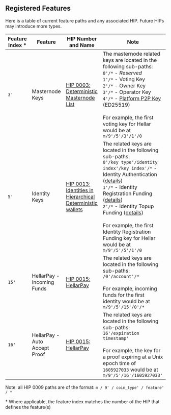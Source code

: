 ## Registered Features

Here is a table of current feature paths and any associated HIP. Future HIPs may introduce more types.


| Feature Index * | Feature | HIP Number and Name | Note |
| ------------------ | ------------ | ------------------- | ---- |
| `3'` | Masternode Keys | [HIP 0003: Deterministic Masternode List](https://github.com/hellarcore/hips/blob/master/hip-0003.md) | The masternode related keys are located in the following sub-paths:  <br>`0'/*` - _Reserved_<br>`1'/*` - Voting Key<br>`2'/*` - Owner Key<br>`3'/*` - Operator Key<br>`4'/*` - [Platform P2P Key](../hip-0028.md#calculating-the-platform-node-id) (ED25519)<br><br>For example, the first voting key for Hellar would be at `m/9'/5'/3'/1'/0` |
| `5'` | Identity Keys | [HIP 0013: Identities in Hierarchical Deterministic wallets](../hip-0013.md) | The related keys are located in the following sub-paths: <br>`0'/key type'/identity index'/key index'/*` - Identity Authentication ([details](../hip-0013.md#identity-authentication-keys))<br>`1'/*` - Identity Registration Funding ([details](../hip-0013.md#identity-registration-funding-keys))<br>`2'/*` - Identity Topup Funding ([details](../hip-0013.md#identity-top-up-funding-keys))<br><br>For example, the first Identity Registration Funding key for Hellar would be at `m/9'/5'/5'/1'/0` |
| `15'` | HellarPay - Incoming Funds | [HIP 0015: HellarPay](../hip-0015.md#hellarcore-incoming-funds-derivation-path) | The related keys are located in the following sub-paths: `/0'/account'/*`<br><br>For example, incoming funds for the first identity would be at `m/9'/5'/15'/0'/*` |
| `16'` | HellarPay - Auto Accept Proof | [HIP 0015: HellarPay](../hip-0015.md#auto-accept-proof-autoacceptproof) | The related keys are located in the following sub-paths: `16'/expiration timestamp'`<br><br>For example, the key for a proof expiring at a Unix epoch time of `1605927033` would be at `m/9'/5'/16'/1605927033'` |

Note: all HIP 0009 paths are of the format: `m / 9' / coin_type' / feature' / *`

\* Where applicable, the feature index matches the number of the HIP that defines the feature(s)
